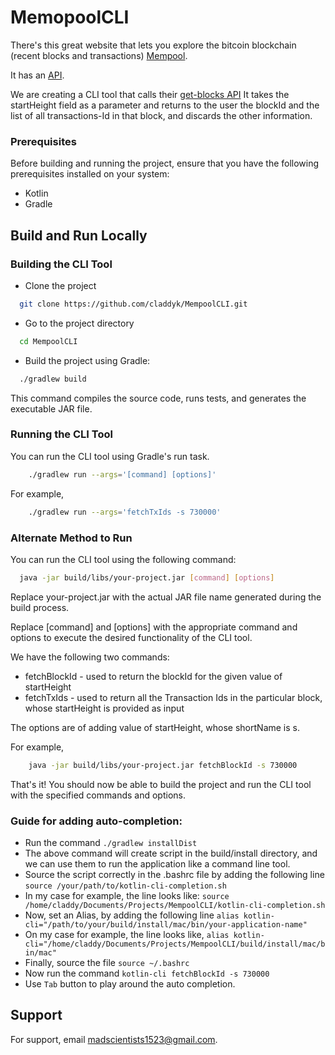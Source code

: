 
# MemopoolCLI

There's this great website that lets you explore the bitcoin blockchain (recent blocks and transactions) [Mempool](https://mempool.space/). 

It has an [API](https://mempool.space/docs/api/rest).

We are creating a CLI tool that calls their [get-blocks API](https://mempool.space/docs/api/rest#get-blocks)
It takes the startHeight field as a parameter and returns to the user the blockId and the list of all transactions-Id in that block, and discards the other information.

### Prerequisites

Before building and running the project, ensure that you have the following prerequisites installed on your system:

* Kotlin
* Gradle


## Build and Run Locally

### Building the CLI Tool
* Clone the project

```bash
  git clone https://github.com/claddyk/MempoolCLI.git
```

* Go to the project directory

```bash
  cd MempoolCLI
```

* Build the project using Gradle:

```bash
  ./gradlew build
```
This command compiles the source code, runs tests, and generates the executable JAR file.

### Running the CLI Tool

You can run the CLI tool using Gradle's run task.
```bash
    ./gradlew run --args='[command] [options]'
```

For example,
```bash
    ./gradlew run --args='fetchTxIds -s 730000'
```

### Alternate Method to Run

You can run the CLI tool using the following command:

```bash
  java -jar build/libs/your-project.jar [command] [options]
```
Replace your-project.jar with the actual JAR file name generated during the build process.

Replace [command] and [options] with the appropriate command and options to execute the desired functionality of the CLI tool.

We have the following two commands:
* fetchBlockId - used to return the blockId for the given value of startHeight
* fetchTxIds - used to return all the Transaction Ids in the particular block, whose startHeight is provided as input

The options are of adding value of startHeight, whose shortName is s.

For example,
```bash
    java -jar build/libs/your-project.jar fetchBlockId -s 730000
```

That's it! You should now be able to build the project and run the CLI tool with the specified commands and options.

### Guide for adding auto-completion:

- Run the command 
`./gradlew installDist`
- The above command will create script in the build/install directory, and we can use them to run the application like a command line tool.
- Source the script correctly in the .bashrc file by adding the following line
`source /your/path/to/kotlin-cli-completion.sh`
- In my case for example, the line looks like:
`source /home/claddy/Documents/Projects/MempoolCLI/kotlin-cli-completion.sh`
- Now, set an Alias, by adding the following line
`alias kotlin-cli="/path/to/your/build/install/mac/bin/your-application-name" `
- On my case for example, the line looks like,
`alias kotlin-cli="/home/claddy/Documents/Projects/MempoolCLI/build/install/mac/bin/mac" `
- Finally, source the file 
`source ~/.bashrc`
- Now run the command 
 `kotlin-cli fetchBlockId -s 730000`
- Use `Tab` button to play around the auto completion.

## Support

For support, email madscientists1523@gmail.com.
